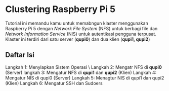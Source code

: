 # Clustering Raspberry Pi 5
   Tutorial ini memandu kamu untuk memabngun klaster menggunakan Raspberry Pi 5 dengan *Network File System* (NFS)  untuk berbagi file dan *Network Information Service* (NIS) untuk autentikasi pengguna terpusat. Klaster ini terdiri dari satu server (**qupi0**) dan dua klien (**qupi1, qupi2**)

## Daftar Isi
Langkah 1: Menyiapkan Sistem Operasi \\
Langkah 2: Mengatr NFS di **qupi0** (Server)
langkah 3: Mengatur NFS di **qupi1** dan **qupi2** (Klien)
Langkah 4: Mengatur NIS di qupi0 (Server)
Langkah 5: Menagtur NIS di qupi1 dan qupi2 (Klien)
Langkah 6: Mengatur SSH dan Sudoers
